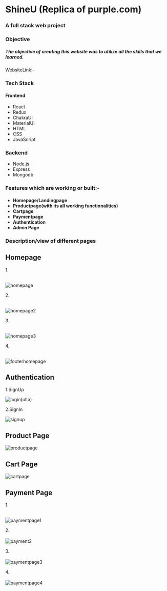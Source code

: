 <h1>ShineU (Replica of purple.com)</h1>
<h3>A full stack web project</h3>
<h3>Objective</h3>
<h5>The objective of creating this website was to utilize all the skills that we learned.</h5>
WebsiteLink:-

<h3>Tech Stack</h3>
<h4>Frontend</h4>
<ul>
  <li>
    React</li>
  <li>Redux</li>
  <li>ChakraUI</li>
  <li>MaterialUI</li>
  <li>HTML</li>
  <li>CSS</li><li>JavaScript</li>
  </ul>
  
  <h3>Backend</h3>
  <ul>
  <li>Node.js</li>
   <li>Express</li>
   <li>Mongodb</li>
  </ul>
  

<h3>Features which are working or built:-</h3>

<h4>
<ul>
  <li>Homepage/Landingpage</li>
  <li>Productpage(with its all working functionalities)</li>
  <li>Cartpage</li>
  <li>Paymentpage</li>
  <li>Authentication</li>
  <li>Admin Page</li>
    </ul>

  <h3>Description/view of different pages</h3>
  <h2>Homepage</h2>
  1.<br></br>
  
![homepage](https://github.com/sonuparjapat/Purple.com-clone-/assets/115461488/16fbe1b0-1de9-4bf6-8120-eb3bc65b9268)

2.<br></br>

![homepage2](https://github.com/sonuparjapat/Purple.com-clone-/assets/115461488/f15b5588-a00c-4efa-9021-cd4d220cd43e)


3.<br></br>

![homepage3](https://github.com/sonuparjapat/Purple.com-clone-/assets/115461488/2d9f1943-8f6b-4b29-a62d-f3e32a8765ab)


4.<br></br>

![footerhomepage](https://github.com/sonuparjapat/Purple.com-clone-/assets/115461488/02d42172-c9c1-46ef-967c-de85f6fbfab0)


<h2>Authentication</h2>
1.SignUp

![login(ulta)](https://github.com/sonuparjapat/Purple.com-clone-/assets/115461488/d7ba5d67-1f6f-40a8-ada5-759adcd3dff1)


2.SignIn


![signup](https://github.com/sonuparjapat/Purple.com-clone-/assets/115461488/b54af662-aa1f-4a54-a2b8-76132d8d7618)


<h2>Product Page</h3>


![productpage](https://github.com/sonuparjapat/Purple.com-clone-/assets/115461488/b41c9127-4b12-488d-a4a5-7f2153703c99)



<h2>Cart Page</h2>


![cartpage](https://github.com/sonuparjapat/Purple.com-clone-/assets/115461488/56cdcab4-28f9-4fc1-8bcf-1fca9707a5e8)




<h2>Payment Page</h2>
1.<br></br>


![paymentpage1](https://github.com/sonuparjapat/Purple.com-clone-/assets/115461488/b8a61f8e-d9ec-4118-bcb8-21c84772d0c9)


2.<br></br>
![payment2](https://github.com/sonuparjapat/Purple.com-clone-/assets/115461488/fe02ae9d-3fe8-4ebb-9bfc-3ef7ea3317bc)

3.<br></br>
![paymentpage3](https://github.com/sonuparjapat/Purple.com-clone-/assets/115461488/1f0fb37c-09c7-4389-a827-1034c4d5fb3a)


4.<br></br>
![paymentpage4](https://github.com/sonuparjapat/Purple.com-clone-/assets/115461488/88414b94-cfc3-450e-8a2b-0ef2c6795286)






